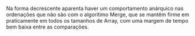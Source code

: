 Na forma decrescente aparenta haver um comportamento anárquico nas ordenações que não são com o algorítimo Merge, que se mantêm firme em praticamente em todos os tamanhos de Array, com uma margem de tempo bem baixa entre as comparações.